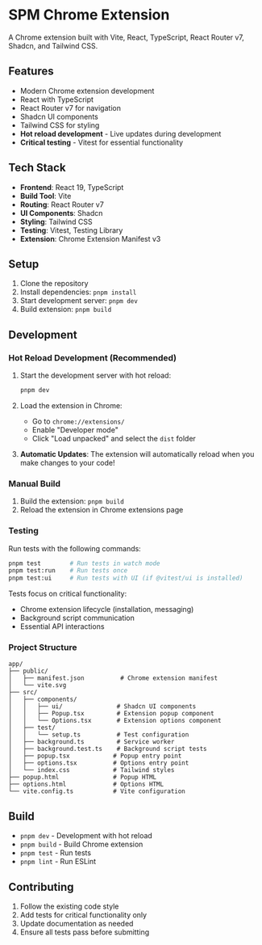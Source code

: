 # SPM Chrome Extension

A Chrome extension built with Vite, React, TypeScript, React Router v7, Shadcn, and Tailwind CSS.

## Features

- Modern Chrome extension development
- React with TypeScript
- React Router v7 for navigation
- Shadcn UI components
- Tailwind CSS for styling
- **Hot reload development** - Live updates during development
- **Critical testing** - Vitest for essential functionality

## Tech Stack

- **Frontend**: React 19, TypeScript
- **Build Tool**: Vite
- **Routing**: React Router v7
- **UI Components**: Shadcn
- **Styling**: Tailwind CSS
- **Testing**: Vitest, Testing Library
- **Extension**: Chrome Extension Manifest v3

## Setup

1. Clone the repository
2. Install dependencies: `pnpm install`
3. Start development server: `pnpm dev`
4. Build extension: `pnpm build`

## Development

### Hot Reload Development (Recommended)

1. Start the development server with hot reload:

   ```bash
   pnpm dev
   ```

2. Load the extension in Chrome:
   - Go to `chrome://extensions/`
   - Enable "Developer mode"
   - Click "Load unpacked" and select the `dist` folder

3. **Automatic Updates**: The extension will automatically reload when you make changes to your code!

### Manual Build

1. Build the extension: `pnpm build`
2. Reload the extension in Chrome extensions page

### Testing

Run tests with the following commands:

```bash
pnpm test        # Run tests in watch mode
pnpm test:run    # Run tests once
pnpm test:ui     # Run tests with UI (if @vitest/ui is installed)
```

Tests focus on critical functionality:

- Chrome extension lifecycle (installation, messaging)
- Background script communication
- Essential API interactions

### Project Structure

```
app/
├── public/
│   ├── manifest.json          # Chrome extension manifest
│   └── vite.svg
├── src/
│   ├── components/
│   │   ├── ui/               # Shadcn UI components
│   │   ├── Popup.tsx         # Extension popup component
│   │   └── Options.tsx       # Extension options component
│   ├── test/
│   │   └── setup.ts          # Test configuration
│   ├── background.ts         # Service worker
│   ├── background.test.ts    # Background script tests
│   ├── popup.tsx            # Popup entry point
│   ├── options.tsx          # Options entry point
│   └── index.css            # Tailwind styles
├── popup.html               # Popup HTML
├── options.html             # Options HTML
└── vite.config.ts           # Vite configuration
```

## Build

- `pnpm dev` - Development with hot reload
- `pnpm build` - Build Chrome extension
- `pnpm test` - Run tests
- `pnpm lint` - Run ESLint

## Contributing

1. Follow the existing code style
2. Add tests for critical functionality only
3. Update documentation as needed
4. Ensure all tests pass before submitting
